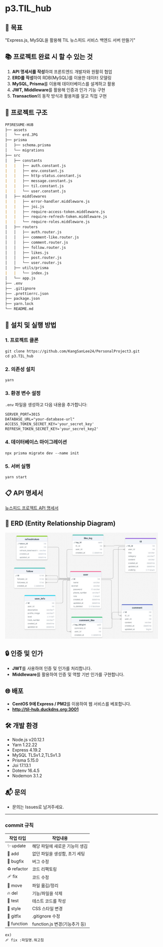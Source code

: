 # p3.TIL_hub

## 🏁 목표

"Express.js, MySQL을 활용해 TIL 뉴스피드 서비스 백엔드 서버 만들기"


## 📚 프로젝트 완료 시 할 수 있는 것

1. **API 명세서를 작성**하여 프론트엔드 개발자와 원활히 협업
2. **ERD를 작성**하여 RDB(MySQL)를 이용한 데이터 모델링
3. **MySQL, Prisma**를 이용해 데이터베이스를 설계하고 활용
4. **JWT, Middleware**를 활용해 인증과 인가 기능 구현
5. **Transaction**의 동작 방식과 활용처를 알고 직접 구현


## 📂 프로젝트 구조 

```markdown
PP3RESUME-HUB
├── assets
│   └── erd.JPG
├── prisma
│   ├── schema.prisma
│   └── migrations
├── src
│   ├── constants
|   |   ├── auth.constant.js
|   |   ├── env.constant.js
|   |   ├── http-status.constant.js
|   |   ├── message.constant.js
|   |   ├── til.constant.js
|   |   └── user.constant.js
│   ├── middlewares
|   |   ├── error-handler.middleware.js
|   |   ├── joi.js
|   |   ├── require-access-token.middleware.js
|   |   ├── require-refresh-token.middleware.js
|   |   └── require-roles.middleware.js
│   ├── routers
│   │   ├── auth.router.js
│   │   ├── comment-like.router.js
│   │   ├── comment.router.js
│   │   ├── follow.router.js
│   │   ├── likes.js
│   │   ├── post.router.js
│   │   └── user.router.js
│   ├── utils/prisma
|   |   └── index.js
│   └── app.js
├── .env
├── .gitignore
├── .prettierrc.json
├── package.json
├── yarn.lock
└── README.md
```

## 🚀 설치 및 실행 방법

### 1. 프로젝트 클론

```
git clone https://github.com/KangSanLee24/PersonalProject3.git
cd p3.TIL_hub
```

### 2. 의존성 설치
```
yarn
```
### 3. 환경 변수 설정

`.env` 파일을 생성하고 다음 내용을 추가합니다:

```env
SERVER_PORT=3015
DATABASE_URL="your-database-url"
ACCESS_TOKEN_SECRET_KEY='your_secret_key'
REFRESH_TOKEN_SECRET_KEY='your_secret_key2'
```

### 4. 데이터베이스 마이그레이션

```
npx prisma migrate dev --name init
```

### 5. 서버 실행

```
yarn start 
```


## 📋 API 명세서

[뉴스피드 프로젝트 API 명세서](https://www.notion.so/teamsparta/TIL-0652345e84e94005abf59f2ac845fb88)

## 📑 ERD (Entity Relationship Diagram)

![ERD](./assets/ERD.JPG)

## 🔒 인증 및 인가

- **JWT**를 사용하여 인증 및 인가를 처리합니다.
- **Middleware**를 활용하여 인증 및 역할 기반 인가를 구현합니다.

## 🌐 배포

- **CentOS 9에 Express / PM2**를 이용하여 웹 서비스를 베포합니다.
- **http://til-hub.duckdns.org:3001**

## 🛠 개발 환경

- Node.js v20.12.1
- Yarn 1.22.22
- Express 4.19.2
- MySQL TLSv1.2,TLSv1.3
- Prisma 5.15.0
- Joi 17.13.1
- Dotenv 16.4.5
- Nodemon 3.1.2

## 📬 문의

- 문의는 Issues로 남겨주세요.

---------------------------

### commit 규칙

| 작업 타입   | 작업내용                       |
| ----------- | ------------------------------ |
| ✨ update   | 해당 파일에 새로운 기능이 생김 |
| 🎉 add      | 없던 파일을 생성함, 초기 세팅  |
| 🐛 bugfix   | 버그 수정                      |
| ♻️ refactor | 코드 리팩토링                  |
| 🩹 fix      | 코드 수정                      |
| 🚚 move     | 파일 옮김/정리                 |
| 🔥 del      | 기능/파일을 삭제               |
| 🍻 test     | 테스트 코드를 작성             |
| 💄 style    | CSS 스타일 변경                |
| 🙈 gitfix   | .gitignore 수정                |
| 🔨 function | function.js 변경(기능추가 등)  |


```
ex)
🩹 fix :파일명.뭐고침
```